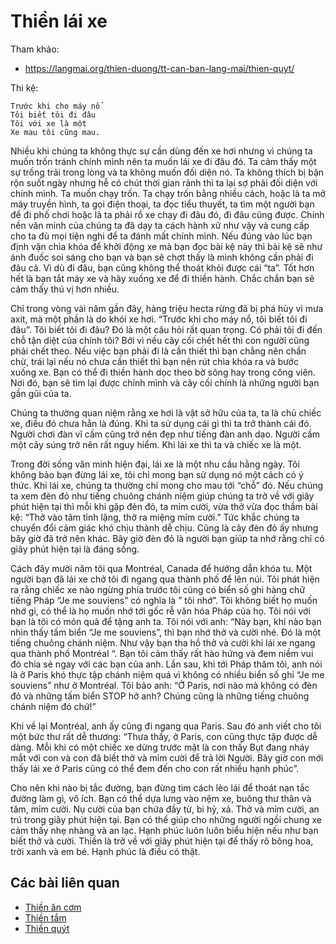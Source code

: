 # Thiền lái xe

Tham khảo:
- <https://langmai.org/thien-duong/tt-can-ban-lang-mai/thien-quyt/>

Thi kệ:

    Trước khi cho máy nổ
    Tôi biết tôi đi đâu
    Tôi với xe là một
    Xe mau tôi cũng mau.

Nhiều khi chúng ta không thực sự cần dùng đến xe hơi nhưng vì chúng ta muốn trốn tránh chính mình nên ta muốn lái xe đi đâu đó. Ta cảm thấy một sự trống trải trong lòng và ta không muốn đối diện nó. Ta không thích bị bận rộn suốt ngày nhưng hễ có chút thời gian rảnh thì ta lại sợ phải đối diện với chính mình. Ta muốn chạy trốn. Ta chạy trốn bằng nhiều cách, hoặc là ta mở máy truyền hình, ta gọi điện thoại, ta đọc tiểu thuyết, ta tìm một người bạn để đi phố chơi hoặc là ta phải rồ xe chạy đi đâu đó, đi đâu cũng được. Chính nền văn minh của chúng ta đã dạy ta cách hành xử như vậy và cung cấp cho ta đủ mọi tiện nghi để ta đánh mất chính mình. Nếu đúng vào lúc bạn định vặn chìa khóa để khởi động xe mà bạn đọc bài kệ này thì bài kệ sẽ như ánh đuốc soi sáng cho bạn và bạn sẽ chợt thấy là mình không cần phải đi đâu cả. Vì dù đi đâu, bạn cũng không thể thoát khỏi được cái “ta”. Tốt hơn hết là bạn tắt máy xe và hãy xuống xe để đi thiền hành. Chắc chắn bạn sẽ cảm thấy thú vị hơn nhiều.

Chỉ trong vòng vài năm gần đây, hàng triệu hecta rừng đã bị phá hủy vì mưa axít, mà một phần là do khói xe hơi. “Trước khi cho máy nổ, tôi biết tôi đi đâu”. Tôi biết tôi đi đâu? Đó là một câu hỏi rất quan trọng. Có phải tôi đi đến chỗ tận diệt của chính tôi? Bởi vì nếu cây cối chết hết thì con người cũng phải chết theo. Nếu việc bạn phải đi là cần thiết thì bạn chẳng nên chần chừ, trái lại nếu nó chưa cần thiết thì bạn nên rút chìa khóa ra và bước xuống xe. Bạn có thể đi thiền hành dọc theo bờ sông hay trong công viên. Nơi đó, bạn sẽ tìm lại được chính mình và cây cối chính là những người bạn gần gũi của ta.

Chúng ta thường quan niệm rằng xe hơi là vật sở hữu của ta, ta là chủ chiếc xe, điều đó chưa hẳn là đúng. Khi ta sử dụng cái gì thì ta trở thành cái đó. Người chơi đàn vĩ cầm cũng trở nên đẹp như tiếng đàn anh dạo. Người cầm một cây súng trở nên rất nguy hiểm. Khi lái xe thì ta và chiếc xe là một.

Trong đời sống văn minh hiện đại, lái xe là một nhu cầu hằng ngày. Tôi không bảo bạn đừng lái xe, tôi chỉ mong bạn sử dụng nó một cách có ý thức. Khi lái xe, chúng ta thường chỉ mong cho mau tới “chỗ” đó. Nếu chúng ta xem đèn đỏ như tiếng chuông chánh niệm giúp chúng ta trở về với giây phút hiện tại thì mỗi khi gặp đèn đỏ, ta mỉm cười, vừa thở vừa đọc thầm bài kệ: “Thở vào tâm tỉnh lặng, thở ra miệng mỉm cười.” Tức khắc chúng ta chuyển đổi cảm giác khó chịu thành dễ chịu. Cũng là cây đèn đỏ ấy nhưng bây giờ đã trở nên khác. Bây giờ đèn đỏ là người bạn giúp ta nhớ rằng chỉ có giây phút hiện tại là đáng sống.

Cách đây mười năm tôi qua Montréal, Canada để hướng dẫn khóa tu. Một người bạn đã lái xe chở tôi đi ngang qua thành phố để lên núi. Tôi phát hiện ra rằng chiếc xe nào ngừng phía trước tôi cũng có biển số ghi hàng chữ tiếng Pháp “Je me souviens” có nghĩa là ” tôi nhớ”. Tôi không biết họ muốn nhớ gì, có thể là họ muốn nhớ tới gốc rễ văn hóa Pháp của họ. Tôi nói với bạn là tôi có món quà để tặng anh ta. Tôi nói với anh: “Này bạn, khi nào bạn nhìn thấy tấm biển “Je me souviens”, thì bạn nhớ thở và cười nhé. Đó là một tiếng chuông chánh niệm. Như vậy bạn tha hồ thở và cười khi lái xe ngang qua thành phố Montréal “. Bạn tôi cảm thấy rất hào hứng và đem niềm vui đó chia sẻ ngay với các bạn của anh. Lần sau, khi tới Pháp thăm tôi, anh nói là ở Paris khó thực tập chánh niệm quá vì không có nhiều biển số ghi “Je me souviens” như ở Montréal. Tôi bảo anh: “Ở Paris, nơi nào mà không có đèn đỏ và những tấm biển STOP hở anh? Chúng cũng là những tiếng chuông chánh niệm đó chứ!”

Khi về lại Montréal, anh ấy cũng đi ngang qua Paris. Sau đó anh viết cho tôi một bức thư rất dễ thương: “Thưa thầy, ở Paris, con cũng thực tập được dễ dàng. Mỗi khi có một chiếc xe dừng trước mặt là con thấy Bụt đang nháy mắt với con và con đã biết thở và mỉm cười để trả lời Người. Bây giờ con mới thấy lái xe ở Paris cũng có thể đem đến cho con rất nhiều hạnh phúc”.

Cho nên khi nào bị tắc đường, bạn đừng tìm cách lèo lái để thoát nạn tắc đường làm gì, vô ích. Bạn có thể dựa lưng vào nệm xe, buông thư thân và tâm, mỉm cười. Nụ cười của bạn chứa đầy từ, bi hỷ, xả. Thở và mỉm cười, an trú trong giây phút hiện tại. Bạn có thể giúp cho những người ngồi chung xe cảm thấy nhẹ nhàng và an lạc. Hạnh phúc luôn luôn biểu hiện nếu như bạn biết thở và cười. Thiền là trở về với giây phút hiện tại để thấy rõ bông hoa, trời xanh và em bé.  Hạnh phúc là điều có thật.

## Các bài liên quan

- [Thiền ăn cơm](thien_an_com.md)
- [Thiền tắm](thien_tam.md)
- [Thiền quýt](thien_quyt.md)